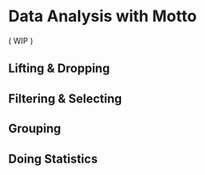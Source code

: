 # Data Analysis with Motto

( WIP )

## Lifting & Dropping

## Filtering & Selecting

## Grouping

## Doing Statistics
